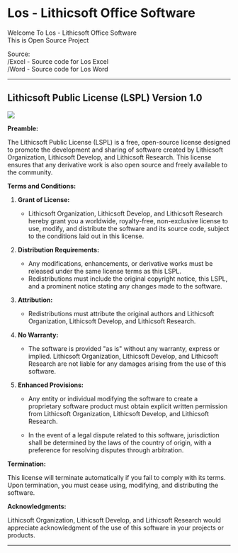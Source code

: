 # Los - Lithicsoft Office Software
Welcome To Los - Lithicsoft Office Software \
This is Open Source Project
 
 Source: \
 /Excel - Source code for Los Excel \
 /Word - Source code for Los Word
 
---

## Lithicsoft Public License (LSPL) Version 1.0
![](https://avatars.githubusercontent.com/u/104414044?s=200&v=4)

**Preamble:**

The Lithicsoft Public License (LSPL) is a free, open-source license designed to promote the development and sharing of software created by Lithicsoft Organization, Lithicsoft Develop, and Lithicsoft Research. This license ensures that any derivative work is also open source and freely available to the community.

**Terms and Conditions:**

1. **Grant of License:**
   - Lithicsoft Organization, Lithicsoft Develop, and Lithicsoft Research hereby grant you a worldwide, royalty-free, non-exclusive license to use, modify, and distribute the software and its source code, subject to the conditions laid out in this license.

2. **Distribution Requirements:**
   - Any modifications, enhancements, or derivative works must be released under the same license terms as this LSPL.
   - Redistributions must include the original copyright notice, this LSPL, and a prominent notice stating any changes made to the software.

3. **Attribution:**
   - Redistributions must attribute the original authors and Lithicsoft Organization, Lithicsoft Develop, and Lithicsoft Research.

4. **No Warranty:**
   - The software is provided "as is" without any warranty, express or implied. Lithicsoft Organization, Lithicsoft Develop, and Lithicsoft Research are not liable for any damages arising from the use of this software.

5. **Enhanced Provisions:**
   - Any entity or individual modifying the software to create a proprietary software product must obtain explicit written permission from Lithicsoft Organization, Lithicsoft Develop, and Lithicsoft Research.

   - In the event of a legal dispute related to this software, jurisdiction shall be determined by the laws of the country of origin, with a preference for resolving disputes through arbitration.

**Termination:**

This license will terminate automatically if you fail to comply with its terms. Upon termination, you must cease using, modifying, and distributing the software.

**Acknowledgments:**

Lithicsoft Organization, Lithicsoft Develop, and Lithicsoft Research would appreciate acknowledgment of the use of this software in your projects or products.

---
